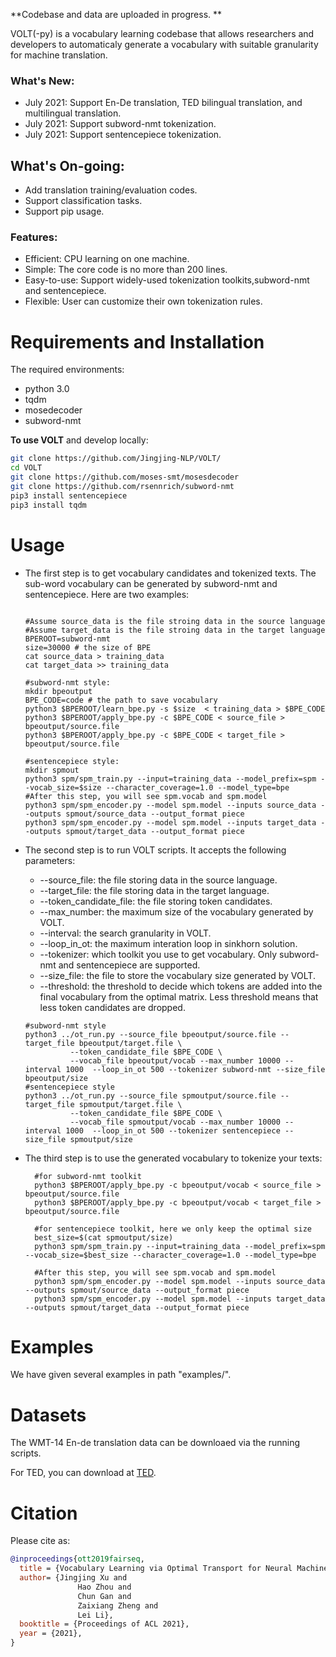 **Codebase and data are uploaded in progress. **


VOLT(-py) is a vocabulary learning codebase that allows researchers and developers to automaticaly generate a vocabulary with suitable granularity for machine translation.  



### What's New:

* July 2021:  Support En-De translation, TED bilingual translation, and multilingual translation.  
* July 2021: Support subword-nmt tokenization. 
* July 2021: Support sentencepiece tokenization.

## What's On-going:
* Add translation training/evaluation codes. 
* Support classification tasks. 
* Support pip usage.


### Features:

* Efficient: CPU learning on one machine.
* Simple: The core code is no more than 200 lines. 
* Easy-to-use: Support widely-used tokenization toolkits,subword-nmt and sentencepiece.  
* Flexible: User can customize their own tokenization rules.  
  
# Requirements and Installation

The required environments:
* python 3.0
* tqdm
* mosedecoder
* subword-nmt


**To use VOLT** and develop locally:

``` bash
git clone https://github.com/Jingjing-NLP/VOLT/
cd VOLT
git clone https://github.com/moses-smt/mosesdecoder
git clone https://github.com/rsennrich/subword-nmt
pip3 install sentencepiece
pip3 install tqdm 
```

# Usage

* The first step is to get vocabulary candidates and tokenized texts. The sub-word vocabulary can be generated by subword-nmt and sentencepiece. Here are two examples:
  ```
  
  #Assume source_data is the file stroing data in the source language
  #Assume target_data is the file stroing data in the target language
  BPEROOT=subword-nmt
  size=30000 # the size of BPE
  cat source_data > training_data
  cat target_data >> training_data
 
  #subword-nmt style:
  mkdir bpeoutput
  BPE_CODE=code # the path to save vocabulary
  python3 $BPEROOT/learn_bpe.py -s $size  < training_data > $BPE_CODE
  python3 $BPEROOT/apply_bpe.py -c $BPE_CODE < source_file > bpeoutput/source.file
  python3 $BPEROOT/apply_bpe.py -c $BPE_CODE < target_file > bpeoutput/source.file

  #sentencepiece style:
  mkdir spmout
  python3 spm/spm_train.py --input=training_data --model_prefix=spm --vocab_size=$size --character_coverage=1.0 --model_type=bpe
  #After this step, you will see spm.vocab and spm.model
  python3 spm/spm_encoder.py --model spm.model --inputs source_data --outputs spmout/source_data --output_format piece
  python3 spm/spm_encoder.py --model spm.model --inputs target_data --outputs spmout/target_data --output_format piece
  ```

* The second step is to run VOLT scripts. It accepts the following parameters:
  * --source_file: the file storing data in the source language.
  * --target_file: the file storing data in the target language.
  * --token_candidate_file: the file storing token candidates.
  * --max_number: the maximum size of the vocabulary generated by VOLT.
  * --interval: the search granularity in VOLT.
  * --loop_in_ot: the maximum interation loop in sinkhorn solution.
  * --tokenizer: which toolkit you use to get vocabulary. Only subword-nmt and sentencepiece are supported.
  * --size_file: the file to store the vocabulary size generated by VOLT.
  * --threshold: the threshold to decide which tokens are added into the final vocabulary from the optimal matrix. Less threshold means that less token candidates are dropped. 
  ```
  #subword-nmt style
  python3 ../ot_run.py --source_file bpeoutput/source.file --target_file bpeoutput/target.file \
            --token_candidate_file $BPE_CODE \
            --vocab_file bpeoutput/vocab --max_number 10000 --interval 1000  --loop_in_ot 500 --tokenizer subword-nmt --size_file bpeoutput/size 
  #sentencepiece style
  python3 ../ot_run.py --source_file spmoutput/source.file --target_file spmoutput/target.file \
            --token_candidate_file $BPE_CODE \
            --vocab_file spmoutput/vocab --max_number 10000 --interval 1000  --loop_in_ot 500 --tokenizer sentencepiece --size_file spmoutput/size 
  ```
* The third step is to use the generated vocabulary to tokenize your texts:
  
  ```
    #for subword-nmt toolkit
    python3 $BPEROOT/apply_bpe.py -c bpeoutput/vocab < source_file > bpeoutput/source.file
    python3 $BPEROOT/apply_bpe.py -c bpeoutput/vocab < target_file > bpeoutput/source.file

    #for sentencepiece toolkit, here we only keep the optimal size
    best_size=$(cat spmoutput/size)
    python3 spm/spm_train.py --input=training_data --model_prefix=spm --vocab_size=$best_size --character_coverage=1.0 --model_type=bpe

    #After this step, you will see spm.vocab and spm.model
    python3 spm/spm_encoder.py --model spm.model --inputs source_data --outputs spmout/source_data --output_format piece
    python3 spm/spm_encoder.py --model spm.model --inputs target_data --outputs spmout/target_data --output_format piece
  ```
# Examples

We have given several examples in path "examples/". 

# Datasets

The WMT-14 En-de translation data can be downloaed via the running scripts.

For TED, you can download at [TED](https://drive.google.com/drive/folders/1FNH7cXFYWWnUdH2LyUFFRYmaWYJJveKy?usp=sharing).


# Citation

Please cite as:

``` bibtex
@inproceedings{ott2019fairseq,
  title = {Vocabulary Learning via Optimal Transport for Neural Machine Translation},
  author= {Jingjing Xu and
               Hao Zhou and
               Chun Gan and
               Zaixiang Zheng and
               Lei Li},
  booktitle = {Proceedings of ACL 2021},
  year = {2021},
}
```

